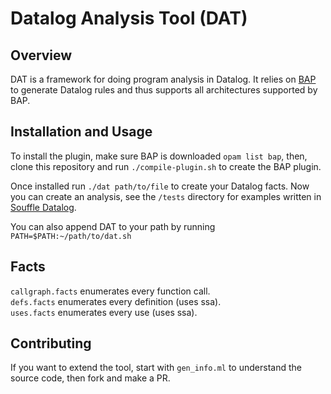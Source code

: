 # Datalog Analysis Tool (DAT)

## Overview
DAT is a framework for doing program analysis in Datalog. It relies on [BAP](https://github.com/BinaryAnalysisPlatform/bap) to generate Datalog rules and thus supports all architectures supported by BAP.

## Installation and Usage

To install the plugin, make sure BAP is downloaded `opam list bap`, then, clone this repository and run `./compile-plugin.sh` to create the BAP plugin.

Once installed run `./dat path/to/file` to create your Datalog facts. Now you can create an analysis, see the `/tests` directory for examples written in [Souffle Datalog](https://souffle-lang.github.io/).

You can also append DAT to your path by running `PATH=$PATH:~/path/to/dat.sh`

## Facts

`callgraph.facts` enumerates every function call.\
`defs.facts` enumerates every definition (uses ssa).\
`uses.facts` enumerates every use (uses ssa).

## Contributing

If you want to extend the tool, start with `gen_info.ml` to understand the source code, then fork and make a PR.